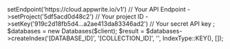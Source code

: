 <?php

use Appwrite\Client;
use Appwrite\Services\Databases;
use Appwrite\Enums\IndexType;

$client = new Client();

$client
    ->setEndpoint('https://cloud.appwrite.io/v1') // Your API Endpoint
    ->setProject('5df5acd0d48c2') // Your project ID
    ->setKey('919c2d18fb5d4...a2ae413da83346ad2') // Your secret API key
;

$databases = new Databases($client);

$result = $databases->createIndex('[DATABASE_ID]', '[COLLECTION_ID]', '', IndexType::KEY(), []);